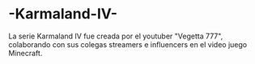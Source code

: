 # -Karmaland-IV-
La serie Karmaland IV fue creada por el youtuber "Vegetta 777", colaborando con sus colegas streamers e influencers en el video juego Minecraft. 
